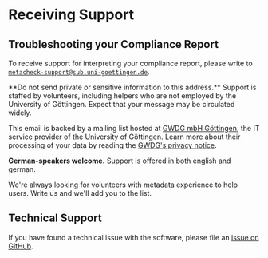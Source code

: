 # Receiving Support

## Troubleshooting your Compliance Report

To receive support for interpreting your compliance report, please write to [`metacheck-support@sub.uni-goettingen.de`](mailto:metacheck-support@sub-uni-goettingen.de).

<div class="alert alert-warning" role="alert">
  **Do not send private or sensitive information to this address.**
  Support is staffed by volunteers, including helpers who are not employed by the University of Göttingen.
  Expect that your message may be circulated widely.
</div>

This email is backed by a mailing list hosted at [GWDG mbH Göttingen](http://gwdg.de), the IT service provider of the University of Göttingen.
Learn more about their processing of your data by reading the [GWDG's privacy notice](https://www.gwdg.de/privacy-notice).

<div class="alert alert-info" role="alert">
  <strong>German-speakers welcome.</strong>
  Support is offered in both english and german.
</div>

We're always looking for volunteers with metadata experience to help users.
Write us and we'll add you to the list.


## Technical Support

If you have found a technical issue with the software, please file an [issue on GitHub](https://github.com/subugoe/metacheck).
